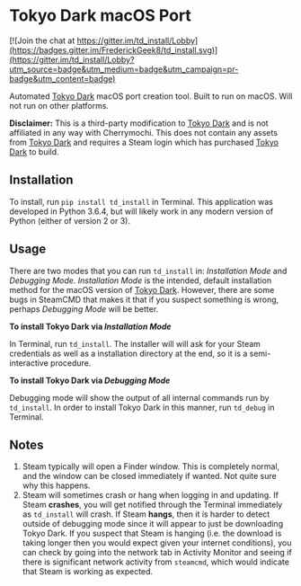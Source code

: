 # Tokyo Dark macOS Port
[![Join the chat at https://gitter.im/td_install/Lobby](https://badges.gitter.im/FrederickGeek8/td_install.svg)](https://gitter.im/td_install/Lobby?utm_source=badge&utm_medium=badge&utm_campaign=pr-badge&utm_content=badge)

Automated [Tokyo Dark](http://www.tokyodark.com/) macOS port creation tool.
Built to run on macOS. Will not run on other platforms.

**Disclaimer:** This is a third-party modification to
[Tokyo Dark](http://www.tokyodark.com/) and is not affiliated in any way with
Cherrymochi. This does not contain any assets from
[Tokyo Dark](http://www.tokyodark.com/) and requires a Steam login which has
purchased [Tokyo Dark](http://www.tokyodark.com/) to build.

## Installation
To install, run `pip install td_install` in Terminal. This application was
developed in Python 3.6.4, but will likely work in any modern version of Python
(either of version 2 or 3).

## Usage
There are two modes that you can run `td_install` in: *Installation Mode* and
*Debugging Mode*. *Installation Mode* is the intended, default installation
method for the macOS version of [Tokyo Dark](http://www.tokyodark.com/).
However, there are some bugs in SteamCMD that makes it that if you suspect
something is wrong, perhaps *Debugging Mode* will be better.

**To install Tokyo Dark via *Installation Mode***

In Terminal, run `td_install`. The installer will will ask for your Steam
credentials as well as a installation directory at the end, so it is a
semi-interactive procedure.

**To install Tokyo Dark via *Debugging Mode***

Debugging mode will show the output of all internal commands run by `td_install`.
In order to install Tokyo Dark in this manner, run `td_debug` in Terminal.

## Notes
1. Steam typically will open a Finder window. This is completely normal,
and the window can be closed immediately if wanted. Not quite sure why this
happens.
2. Steam will sometimes crash or hang when logging in and updating. If 
Steam **crashes**, you will get notified through the Terminal immediately as
`td_install` will crash. If Steam **hangs**, then it is harder to detect 
outside of debugging mode since it will appear to just be downloading Tokyo
Dark. If you suspect that Steam is hanging (i.e. the download is taking longer
then you would expect given your internet conditions), you can check by going 
into the network tab in Activity Monitor and seeing if there is significant network
activity from `steamcmd`, which would indicate that Steam is working as expected.
